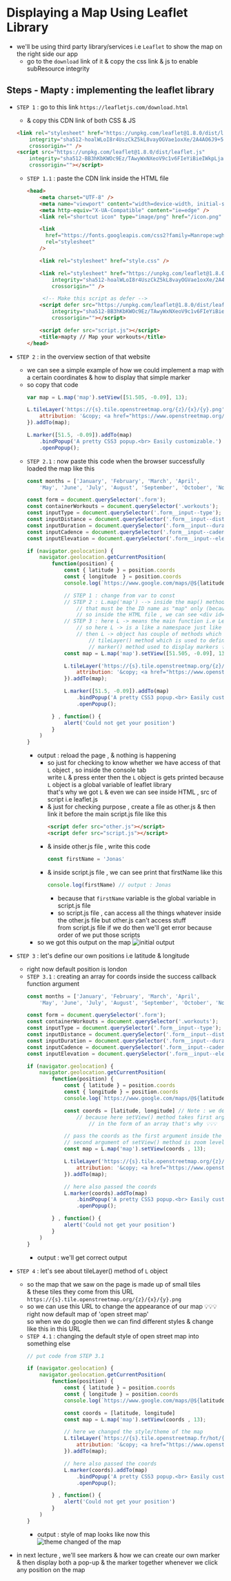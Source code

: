# Displaying a Map Using Leaflet Library

- we'll be using third party library/services i.e `Leaflet` to show the map on the right side our app 
    - go to the `download` link of it & copy the css link & js to enable subResource integrity

## Steps - Mapty : implementing the leaflet library

- `STEP 1` : go to this link `https://leafletjs.com/download.html` 
    - & copy this CDN link of both CSS & JS 
    ```html
    <link rel="stylesheet" href="https://unpkg.com/leaflet@1.8.0/dist/leaflet.css" 
        integrity="sha512-hoalWLoI8r4UszCkZ5kL8vayOGVae1oxXe/2A4AO6J9+580uKHDO3JdHb7NzwwzK5xr/Fs0W40kiNHxM9vyTtQ==" 
        crossorigin="" />
    <script src="https://unpkg.com/leaflet@1.8.0/dist/leaflet.js" 
        integrity="sha512-BB3hKbKWOc9Ez/TAwyWxNXeoV9c1v6FIeYiBieIWkpLjauysF18NzgR1MBNBXf8/KABdlkX68nAhlwcDFLGPCQ==" 
        crossorigin=""></script>
    ```
    - `STEP 1.1` : paste the CDN link inside the HTML file 
        ```html
        <head>
            <meta charset="UTF-8" />
            <meta name="viewport" content="width=device-width, initial-scale=1.0" />
            <meta http-equiv="X-UA-Compatible" content="ie=edge" />
            <link rel="shortcut icon" type="image/png" href="/icon.png" />

            <link
              href="https://fonts.googleapis.com/css2?family=Manrope:wght@400;600;700;800&display=swap"
              rel="stylesheet"
            />

            <link rel="stylesheet" href="style.css" />

            <link rel="stylesheet" href="https://unpkg.com/leaflet@1.8.0/dist/leaflet.css" 
                integrity="sha512-hoalWLoI8r4UszCkZ5kL8vayOGVae1oxXe/2A4AO6J9+580uKHDO3JdHb7NzwwzK5xr/Fs0W40kiNHxM9vyTtQ==" 
                crossorigin="" />
        
             <!-- Make this script as defer -->
            <script defer src="https://unpkg.com/leaflet@1.8.0/dist/leaflet.js" 
                integrity="sha512-BB3hKbKWOc9Ez/TAwyWxNXeoV9c1v6FIeYiBieIWkpLjauysF18NzgR1MBNBXf8/KABdlkX68nAhlwcDFLGPCQ==" 
                crossorigin=""></script>

            <script defer src="script.js"></script>
            <title>mapty // Map your workouts</title>
        </head>
        ```

- `STEP 2` : in the overview section of that website
    - we can see a simple example of how we could implement a map with a certain coordinates & how to display that simple marker 
    - so copy that code 
        ```js
        var map = L.map('map').setView([51.505, -0.09], 13);

        L.tileLayer('https://{s}.tile.openstreetmap.org/{z}/{x}/{y}.png', {
            attribution: '&copy; <a href="https://www.openstreetmap.org/copyright">OpenStreetMap</a> contributors'
        }).addTo(map);

        L.marker([51.5, -0.09]).addTo(map)
            .bindPopup('A pretty CSS3 popup.<br> Easily customizable.')
            .openPopup();
        ```
    - `STEP 2.1` : now paste this code when the browser successfully loaded the map like this
        ```js
        const months = ['January', 'February', 'March', 'April', 
            'May', 'June', 'July', 'August', 'September', 'October', 'November', 'December'];

        const form = document.querySelector('.form');
        const containerWorkouts = document.querySelector('.workouts');
        const inputType = document.querySelector('.form__input--type');
        const inputDistance = document.querySelector('.form__input--distance');
        const inputDuration = document.querySelector('.form__input--duration');
        const inputCadence = document.querySelector('.form__input--cadence');
        const inputElevation = document.querySelector('.form__input--elevation');

        if (navigator.geolocation) {
            navigator.geolocation.getCurrentPosition(
                function(position) {
                    const { latitude } = position.coords
                    const { longitude  } = position.coords
                    console.log(`https://www.google.com/maps/@${latitude},${longitude} `) 

                    // STEP 1 : change from var to const 
                    // STEP 2 : L.map('map') --> inside the map() method , whatever a string we pass as an argument 
                        // that must be the ID name as "map" only (because of readability) of an element in our HTML 💡💡💡
                        // so inside the HTML file , we can see <div id="map"></div> 
                    // STEP 3 : here L -> means the main function i.e Leaflet which gives us as an entry point
                        // so here L -> is a like a namespace just like Intl namespace for Internationalization API 💡💡💡
                        // then L -> object has couple of methods which we can use like map() method , 
                            // tileLayer() method which is used to define the tiles of our map
                            // marker() method used to display markers 💡💡💡
                    const map = L.map('map').setView([51.505, -0.09], 13);

                    L.tileLayer('https://{s}.tile.openstreetmap.org/{z}/{x}/{y}.png', {
                        attribution: '&copy; <a href="https://www.openstreetmap.org/copyright">OpenStreetMap</a> contributors'
                    }).addTo(map);

                    L.marker([51.5, -0.09]).addTo(map)
                        .bindPopup('A pretty CSS3 popup.<br> Easily customizable.')
                        .openPopup();

                } , function() {
                    alert('Could not get your position')
                }
            )
        }
        ```
        - output : reload the page , & nothing is happening 
            - so just for checking to know whether we have access of that `L` object , so inside the console tab <br>
                write `L` & press enter then the `L` object is gets printed because `L` object is a global variable of leaflet library <br>
                that's why we got `L` & even we can see inside HTML , src of script i.e leaflet.js
            - & just for checking purpose , create a file as other.js & then link it before the main script.js file like this
                ```html
                <script defer src="other.js"></script>
                <script defer src="script.js"></script>
                ```
            - & inside other.js file , write this code 
                ```js
                const firstName = 'Jonas'
                ```
            - & inside script.js file , we can see print that firstName like this
                ```js
                console.log(firstName) // output : Jonas
                ```
                - because that `firstName` variable is the global variable in script.js file 
                - so script.js file , can access all the things whatever inside the other.js file but other.js can't access stuff <br>
                    from script.js file if we do then we'll get error because order of we put those scripts
        - so we got this output on the map 
            ![initial output](../notes-pics/15-module/6-lecture/lecture-6-0.jpg)

- `STEP 3` : let's define our own positions i.e latitude & longitude
    - right now default position is london 
    - `STEP 3.1` : creating an array for coords inside the success callback function argument
        ```js
        const months = ['January', 'February', 'March', 'April', 
            'May', 'June', 'July', 'August', 'September', 'October', 'November', 'December'];

        const form = document.querySelector('.form');
        const containerWorkouts = document.querySelector('.workouts');
        const inputType = document.querySelector('.form__input--type');
        const inputDistance = document.querySelector('.form__input--distance');
        const inputDuration = document.querySelector('.form__input--duration');
        const inputCadence = document.querySelector('.form__input--cadence');
        const inputElevation = document.querySelector('.form__input--elevation');

        if (navigator.geolocation) {
            navigator.geolocation.getCurrentPosition(
                function(position) {
                    const { latitude } = position.coords
                    const { longitude } = position.coords
                    console.log(`https://www.google.com/maps/@${latitude},${longitude} `) 

                    const coords = [latitude, longitude] // Note : we define the position inside an array 
                        // because here setView() method takes first argument i.e position 
                            // in the form of an array that's why 💡💡💡

                    // pass the coords as the first argument inside the setView() method of map() method of L object
                    // second argument of setView() method is zoom level i.e 13 💡💡💡
                    const map = L.map('map').setView(coords , 13);

                    L.tileLayer('https://{s}.tile.openstreetmap.org/{z}/{x}/{y}.png', {
                        attribution: '&copy; <a href="https://www.openstreetmap.org/copyright">OpenStreetMap</a> contributors'
                    }).addTo(map);

                    // here also passed the coords
                    L.marker(coords).addTo(map)
                        .bindPopup('A pretty CSS3 popup.<br> Easily customizable.')
                        .openPopup();

                } , function() {
                    alert('Could not get your position')
                }
            )
        }
        ```
        - output : we'll get correct output

- `STEP 4` : let's see about tileLayer() method of `L` object
    - so the map that we saw on the page is made up of small tiles <br>
        & these tiles they come from this URL `https://{s}.tile.openstreetmap.org/{z}/{x}/{y}.png` 
    - so we can use this URL to change the appearance of our map 💡💡💡 right now default map of 'open street map' <br>
        so when we do google then we can find different styles & change like this in this URL <br>
    - `STEP 4.1` : changing the default style of open street map into something else 
        ```js
        // put code from STEP 3.1

        if (navigator.geolocation) {
            navigator.geolocation.getCurrentPosition(
                function(position) {
                    const { latitude } = position.coords
                    const { longitude } = position.coords
                    console.log(`https://www.google.com/maps/@${latitude},${longitude} `) 

                    const coords = [latitude, longitude] 
                    const map = L.map('map').setView(coords , 13);

                    // here we changed the style/theme of the map
                    L.tileLayer(`https://{s}.tile.openstreetmap.fr/hot/{z}/{x}/{y}.png`, {
                        attribution: '&copy; <a href="https://www.openstreetmap.org/copyright">OpenStreetMap</a> contributors'
                    }).addTo(map);

                    // here also passed the coords
                    L.marker(coords).addTo(map)
                        .bindPopup('A pretty CSS3 popup.<br> Easily customizable.')
                        .openPopup();

                } , function() {
                    alert('Could not get your position')
                }
            )
        }
        ```
        - output : style of map looks like now this 
            ![theme changed of the map](../notes-pics/15-module/6-lecture/lecture-6-1.jpg)

- in next lecture , we'll see markers & how we can create our own marker <br>
    & then display both a pop-up & the marker together whenever we click any position on the map

